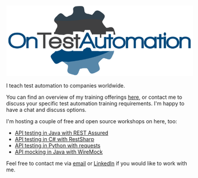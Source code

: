 ![](logo_large.png)

I teach test automation to companies worldwide.

You can find an overview of my training offerings [here](https://www.ontestautomation.com/training), or contact me to discuss your specific test automation training requirements. I'm happy to have a chat and discuss options.

I'm hosting a couple of free and open source workshops on here, too:

* [API testing in Java with REST Assured](https://github.com/basdijkstra/rest-assured-workshop)
* [API testing in C# with RestSharp](https://github.com/basdijkstra/restsharp-workshop)
* [API testing in Python with requests](https://github.com/basdijkstra/requests-workshop)
* [API mocking in Java with WireMock](https://github.com/basdijkstra/wiremock-workshop)

Feel free to contact me via [email](mailto:bas@ontestautomation.com) or [LinkedIn](https://www.linkedin.com/in/basdijkstra/) if you would like to work with me. 
